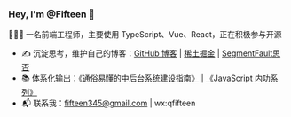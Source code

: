 ### Hey, I'm @Fifteen 👋
🧑🏻‍💻 一名前端工程师，主要使用 TypeScript、Vue、React，正在积极参与开源
- ✍️ 沉淀思考，维护自己的博客：[GitHub 博客](https://github.com/QFifteen/Blog) | [稀土掘金](https://juejin.cn/user/343495027727229/posts) | [SegmentFault思否](https://segmentfault.com/u/qfifteen/articles)
- 📚 体系化输出：[《通俗易懂的中后台系统建设指南》](https://github.com/QFifteen/Blog?tab=readme-ov-file#%E9%80%9A%E4%BF%97%E6%98%93%E6%87%82%E7%9A%84%E4%B8%AD%E5%90%8E%E5%8F%B0%E7%B3%BB%E7%BB%9F%E5%BB%BA%E8%AE%BE%E6%8C%87%E5%8D%97%E4%B8%93%E6%A0%8F) | [《JavaScript 内功系列》](https://github.com/QFifteen/Blog?tab=readme-ov-file#javascript-%E5%86%85%E5%8A%9F%E7%B3%BB%E5%88%97)
- 📬 联系我：fifteen345@gmail.com | wx:qfifteen




